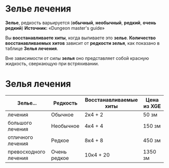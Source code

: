 # Зелье лечения

**Зелье**, редкость варьируется (**обычный**, **необычный**, **редкий**, **очень редкий**)
**Источник:** «Dungeon master's guide»

Вы **восстанавливаете хиты**, когда выпиваете это **зелье**. **Количество восстанавливаемых хитов** зависит от **редкости зелья**, как показано в таблице **Зелья лечения**.

Вне зависимости от силы **зелья** оно представляет собой красную жидкость, сверкающую при встряхивании.

# Зелья лечения

| Зелье...              | Редкость     | Восстанавливаемые хиты | Цена из XGE |
| --------------------- | ------------ | ---------------------- | ----------- |
| лечения               | Обычное      | 2к4 + 2                | 50 зм       |
| большого лечения      | Необычное    | 4к4 + 4                | 150 зм      |
| отличного лечения     | Редкое       | 8к4 + 8                | 450 зм      |
| превосходного лечения | Очень редкое | 10к4 + 20              | 1350 зм     |
